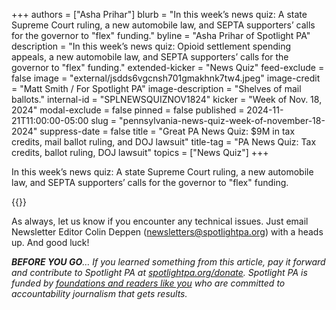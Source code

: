 +++
authors = ["Asha Prihar"]
blurb = "In this week’s news quiz: A state Supreme Court ruling, a new automobile law, and SEPTA supporters’ calls for the governor to \"flex\" funding."
byline = "Asha Prihar of Spotlight PA"
description = "In this week’s news quiz: Opioid settlement spending appeals, a new automobile law, and SEPTA supporters’ calls for the governor to \"flex\" funding."
extended-kicker = "News Quiz"
feed-exclude = false
image = "external/jsdds6vgcnsh701gmakhnk7tw4.jpeg"
image-credit = "Matt Smith / For Spotlight PA"
image-description = "Shelves of mail ballots."
internal-id = "SPLNEWSQUIZNOV1824"
kicker = "Week of Nov. 18, 2024"
modal-exclude = false
pinned = false
published = 2024-11-21T11:00:00-05:00
slug = "pennsylvania-news-quiz-week-of-november-18-2024"
suppress-date = false
title = "Great PA News Quiz: $9M in tax credits, mail ballot ruling, and DOJ lawsuit"
title-tag = "PA News Quiz: Tax credits, ballot ruling, DOJ lawsuit"
topics = ["News Quiz"]
+++

In this week’s news quiz: A state Supreme Court ruling, a new automobile law, and SEPTA supporters’ calls for the governor to &#34;flex&#34; funding.

{{<typeform id="01JD5JKYN6DN7BRK26B7JPAXCS" >}}

As always, let us know if you encounter any technical issues. Just email Newsletter Editor Colin Deppen (newsletters@spotlightpa.org) with a heads up. And good luck!

<strong><em>BEFORE YOU GO</em></strong><em>… If you learned something from this article, pay it forward and contribute to Spotlight PA at </em><a href="http://spotlightpa.org/donate"><em>spotlightpa.org/donate</em></a><em>. Spotlight PA is funded by </em><a href="https://www.spotlightpa.org/support"><em>foundations and readers like you</em></a><em> who are committed to accountability journalism that gets results.</em>

